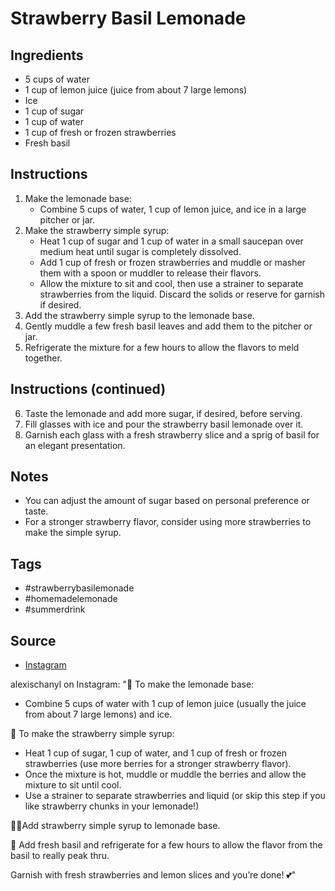  # Strawberry Basil Lemonade

## Ingredients

- 5 cups of water
- 1 cup of lemon juice (juice from about 7 large lemons)
- Ice
- 1 cup of sugar
- 1 cup of water
- 1 cup of fresh or frozen strawberries
- Fresh basil

## Instructions

1. Make the lemonade base:
   - Combine 5 cups of water, 1 cup of lemon juice, and ice in a large pitcher or jar.
2. Make the strawberry simple syrup:
   - Heat 1 cup of sugar and 1 cup of water in a small saucepan over medium heat until sugar is completely dissolved.
   - Add 1 cup of fresh or frozen strawberries and muddle or masher them with a spoon or muddler to release their flavors.
   - Allow the mixture to sit and cool, then use a strainer to separate strawberries from the liquid. Discard the solids or reserve for garnish if desired.
3. Add the strawberry simple syrup to the lemonade base.
4. Gently muddle a few fresh basil leaves and add them to the pitcher or jar.
5. Refrigerate the mixture for a few hours to allow the flavors to meld together.

## Instructions (continued)

6. Taste the lemonade and add more sugar, if desired, before serving.
7. Fill glasses with ice and pour the strawberry basil lemonade over it.
8. Garnish each glass with a fresh strawberry slice and a sprig of basil for an elegant presentation.

## Notes

- You can adjust the amount of sugar based on personal preference or taste.
- For a stronger strawberry flavor, consider using more strawberries to make the simple syrup.

## Tags

- #strawberrybasilemonade
- #homemadelemonade
- #summerdrink

## Source

- [Instagram](https://www.instagram.com/p/ChlSz8FpivO)

alexischanyl on Instagram: "🍋 To make the lemonade base:
- Combine 5 cups of water with 1 cup of lemon juice (usually the juice from about 7 large lemons) and ice.

🍓 To make the strawberry simple syrup:
- Heat 1 cup of sugar, 1 cup of water, and 1 cup of fresh or frozen strawberries (use more berries for a stronger strawberry flavor).
- Once the mixture is hot, muddle or muddle the berries and allow the mixture to sit until cool.
- Use a strainer to separate strawberries and liquid (or skip this step if you like strawberry chunks in your lemonade!)

🍓🍋Add strawberry simple syrup to lemonade base.

🍃 Add fresh basil and refrigerate for a few hours to allow the flavor from the basil to really peak thru.

Garnish with fresh strawberries and lemon slices and you’re done! 💕"